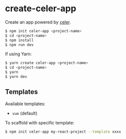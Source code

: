# create-celer-app

Create an app powered by [celer](https://github.com/cyea/celer).

```bash
$ npm init celer-app <project-name>
$ cd <project-name>
$ npm install
$ npm run dev
```

If using Yarn:

```bash
$ yarn create celer-app <project-name>
$ cd <project-name>
$ yarn
$ yarn dev
```

## Templates

Available templates:

- `vue` (default)


To scaffold with specific template:

```bash
$ npm init celer-app my-react-project --template xxxx
```